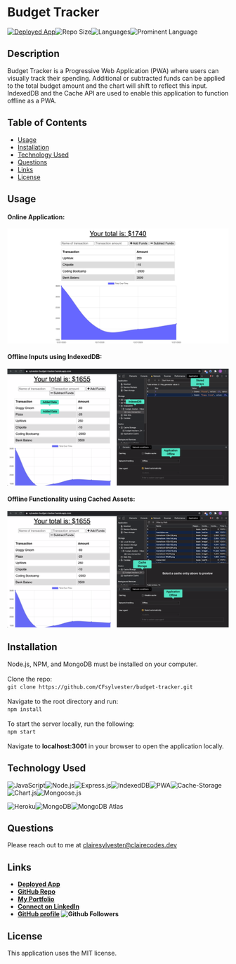 # Budget Tracker

 <a href="https://sylvester-budget-tracker.herokuapp.com/">![Deployed App](https://img.shields.io/badge/-Deployed-success?style=for-the-badge)</a>![Repo Size](https://img.shields.io/github/repo-size/CFsylvester/budget-tracker?color=inactive&style=for-the-badge)![Languages](https://img.shields.io/github/languages/count/CFsylvester/budget-tracker?color=inactive&style=for-the-badge)![Prominent Language](https://img.shields.io/github/languages/top/CFsylvester/budget-tracker?color=inactive&style=for-the-badge)

## Description
Budget Tracker is a Progressive Web Application (PWA) where users can visually track their spending. Additional or subtracted funds can be applied to the total budget amount and the chart will shift to reflect this input. IndexedDB and the Cache API are used to enable this application to function offline as a PWA. 

## Table of Contents
  - [Usage](#Usage)
  - [Installation](#installation)
  - [Technology Used](#technology-used)
  - [Questions](#questions)
  - [Links](#links)
  - [License](#license)
  
## Usage

#### Online Application:

![Homepage](./public/images/app-homepage.png)

 #### Offline Inputs using IndexedDB:
 
![IndexedDB](./public/images/app-indexedDB.png)

 #### Offline Functionality using Cached Assets:

![Cache](./public/images/app-cached-storage.png)
  
  ## Installation
  Node.js, NPM, and MongoDB must be installed on your computer. <br />
  <br />Clone the repo: <br />
      `git clone https://github.com/CFsylvester/budget-tracker.git` <br />
  <br />Navigate to the root directory and run: <br />
      `npm install` <br />
  <br />To start the server locally, run the following: <br />
      `npm start` <br />
  <br />Navigate to <b>localhost:3001</b> in your browser to open the application locally.

  ## Technology Used
  ![JavaScript](https://img.shields.io/badge/-Javascript-white?style=for-the-badge)![Node.js](https://img.shields.io/badge/-Node.js-9cf?style=for-the-badge)![Express.js](https://img.shields.io/badge/-Express-white?style=for-the-badge)![IndexedDB](https://img.shields.io/badge/-indexedDB-9cf?style=for-the-badge)![PWA](https://img.shields.io/badge/-PWA-white?style=for-the-badge)![Cache-Storage](https://img.shields.io/badge/-Cache--Storage-9cf?style=for-the-badge)![Chart.js](https://img.shields.io/badge/-Chart.js-white?style=for-the-badge)![Mongoose.js](https://img.shields.io/badge/-Mongoose-9cf?style=for-the-badge)  <br />
  
  ![Heroku](https://img.shields.io/badge/Server-Heroku-inactive?style=for-the-badge)![MongoDB](https://img.shields.io/badge/Database-MongoDb-inactive?style=for-the-badge)![MongoDB Atlas](https://img.shields.io/badge/Cloud%20Database-MongoDB%20Atlas-inactive?style=for-the-badge) 
  
  ## Questions
  Please reach out to me at [clairesylvester@clairecodes.dev](mailto:clairesylvester@clairecodes.dev?subject=[GitHub%budget-tracker]%20Source%20Han%20Sans)

  ## Links
  - **[Deployed App](https://sylvester-budget-tracker.herokuapp.com/)**
  - **[GitHub Repo](https://github.com/CFsylvester/budget-tracker)**
  - **[My Portfolio](clairecodes.dev)**
  - **[Connect on LinkedIn](https://www.linkedin.com/in/claire-sylvester-386373143/)**
  - **[GitHub profile](https://github.com/CFsylvester)    ![Github Followers](https://img.shields.io/github/followers/CFsylvester?style=social)**

  ## License 
  This application uses the MIT license.  
